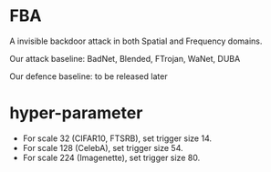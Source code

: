 # FBA

A invisible backdoor attack in both Spatial and Frequency domains.

Our attack baseline: BadNet, Blended, FTrojan, WaNet, DUBA

Our defence baseline: to be released later

# hyper-parameter

- For scale 32 (CIFAR10, FTSRB), set trigger size 14.
- For scale 128 (CelebA), set trigger size 54.
- For scale 224 (Imagenette), set trigger size 80.

